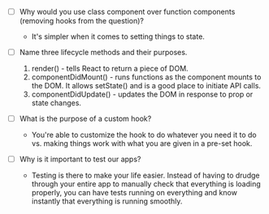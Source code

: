 - [ ] Why would you use class component over function components (removing hooks from the question)?

  - It's simpler when it comes to setting things to state.

- [ ] Name three lifecycle methods and their purposes.

  1. render() - tells React to return a piece of DOM.
  2. componentDidMount() - runs functions as the component mounts to the DOM. It allows setState() and is a good place to initiate API calls.
  3. componentDidUpdate() - updates the DOM in response to prop or state changes.

- [ ] What is the purpose of a custom hook?

  - You're able to customize the hook to do whatever you need it to do vs. making things work with what you are given in a pre-set hook.

- [ ] Why is it important to test our apps?

  - Testing is there to make your life easier. Instead of having to drudge through your entire app to manually check that everything is loading properly, you can have tests running on everything and know instantly that everything is running smoothly.